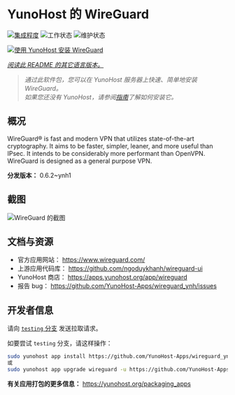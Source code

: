 <!--
注意：此 README 由 <https://github.com/YunoHost/apps/tree/master/tools/readme_generator> 自动生成
请勿手动编辑。
-->

# YunoHost 的 WireGuard

[![集成程度](https://dash.yunohost.org/integration/wireguard.svg)](https://dash.yunohost.org/appci/app/wireguard) ![工作状态](https://ci-apps.yunohost.org/ci/badges/wireguard.status.svg) ![维护状态](https://ci-apps.yunohost.org/ci/badges/wireguard.maintain.svg)

[![使用 YunoHost 安装 WireGuard](https://install-app.yunohost.org/install-with-yunohost.svg)](https://install-app.yunohost.org/?app=wireguard)

*[阅读此 README 的其它语言版本。](./ALL_README.md)*

> *通过此软件包，您可以在 YunoHost 服务器上快速、简单地安装 WireGuard。*  
> *如果您还没有 YunoHost，请参阅[指南](https://yunohost.org/install)了解如何安装它。*

## 概况

WireGuard® is fast and modern VPN that utilizes state-of-the-art cryptography. It aims to be faster, simpler, leaner, and more useful than IPsec. It intends to be considerably more performant than OpenVPN. WireGuard is designed as a general purpose VPN.

**分发版本：** 0.6.2~ynh1

## 截图

![WireGuard 的截图](./doc/screenshots/screenshot.png)

## 文档与资源

- 官方应用网站： <https://www.wireguard.com/>
- 上游应用代码库： <https://github.com/ngoduykhanh/wireguard-ui>
- YunoHost 商店： <https://apps.yunohost.org/app/wireguard>
- 报告 bug： <https://github.com/YunoHost-Apps/wireguard_ynh/issues>

## 开发者信息

请向 [`testing` 分支](https://github.com/YunoHost-Apps/wireguard_ynh/tree/testing) 发送拉取请求。

如要尝试 `testing` 分支，请这样操作：

```bash
sudo yunohost app install https://github.com/YunoHost-Apps/wireguard_ynh/tree/testing --debug
或
sudo yunohost app upgrade wireguard -u https://github.com/YunoHost-Apps/wireguard_ynh/tree/testing --debug
```

**有关应用打包的更多信息：** <https://yunohost.org/packaging_apps>
